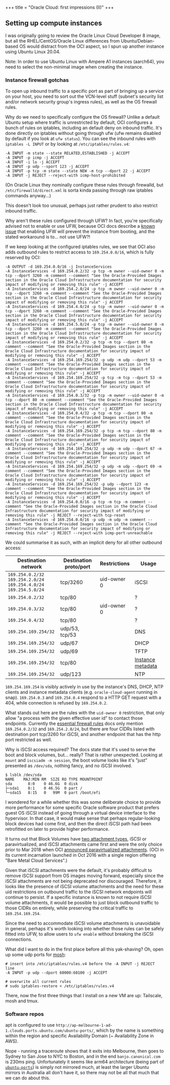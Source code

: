 +++
title = "Oracle Cloud: first impressions (II)"
+++

## Setting up compute instances

I was originally going to review the Oracle Linux Cloud Developer 8 image, but all the RHEL/CentOS/Oracle Linux differences from Ubuntu/Debian-based OS would distract from the OCI aspect, so I spun up another instance using Ubuntu Linux 20.04.

Note: In order to use Ubuntu Linux with Ampere A1 instances (aarch64), you need to select the non-minimal image when creating the instance.

### Instance firewall gotchas

To open up inbound traffic to a specific port as part of bringing up a service on your host, you need to sort out the VCN-level stuff (subnet's security list and/or network security group's ingress rules), as well as the OS firewall rules.

Why do we need to specifically configure the OS firewall?
Unlike a default Ubuntu setup where traffic is unrestricted by default, OCI configures a bunch of rules on iptables, including an default deny on inbound traffic. 
It's done directly on iptables without going through ufw (ufw remains disabled by default if you look at `ufw status`).
You can see the inbound rules with `iptables -L INPUT` or by looking at `/etc/iptables/rules.v4`:

```
-A INPUT -m state --state RELATED,ESTABLISHED -j ACCEPT
-A INPUT -p icmp -j ACCEPT
-A INPUT -i lo -j ACCEPT
-A INPUT -p udp --sport 123 -j ACCEPT
-A INPUT -p tcp -m state --state NEW -m tcp --dport 22 -j ACCEPT
-A INPUT -j REJECT --reject-with icmp-host-prohibited
```

(On Oracle Linux they nominally configure these rules through firewalld, but `/etc/firewalld/direct.xml` is sorta kinda passing through raw iptables commands anyway...)

This doesn't look too unusual, perhaps just rather prudent to also restrict inbound traffic.

Why aren't these rules configured through UFW?
In fact, you're specifically advised not to enable or use UFW, because OCI docs describe a [known issue](https://docs.oracle.com/en-us/iaas/Content/knownissues.htm#ufw) that enabling UFW will prevent the instance from booting, and the stated workaround is to... not use UFW?!

If we keep looking at the configured iptables rules, we see that OCI also adds outbound rules to restrict access to `169.254.0.0/16`, which is fully reserved by OCI:

```
-A OUTPUT -d 169.254.0.0/16 -j InstanceServices
-A InstanceServices -d 169.254.0.2/32 -p tcp -m owner --uid-owner 0 -m tcp --dport 3260 -m comment --comment "See the Oracle-Provided Images section in the Oracle Cloud Infrastructure documentation for security impact of modifying or removing this rule" -j ACCEPT
-A InstanceServices -d 169.254.2.0/24 -p tcp -m owner --uid-owner 0 -m tcp --dport 3260 -m comment --comment "See the Oracle-Provided Images section in the Oracle Cloud Infrastructure documentation for security impact of modifying or removing this rule" -j ACCEPT
-A InstanceServices -d 169.254.4.0/24 -p tcp -m owner --uid-owner 0 -m tcp --dport 3260 -m comment --comment "See the Oracle-Provided Images section in the Oracle Cloud Infrastructure documentation for security impact of modifying or removing this rule" -j ACCEPT
-A InstanceServices -d 169.254.5.0/24 -p tcp -m owner --uid-owner 0 -m tcp --dport 3260 -m comment --comment "See the Oracle-Provided Images section in the Oracle Cloud Infrastructure documentation for security impact of modifying or removing this rule" -j ACCEPT
-A InstanceServices -d 169.254.0.2/32 -p tcp -m tcp --dport 80 -m comment --comment "See the Oracle-Provided Images section in the Oracle Cloud Infrastructure documentation for security impact of modifying or removing this rule" -j ACCEPT
-A InstanceServices -d 169.254.169.254/32 -p udp -m udp --dport 53 -m comment --comment "See the Oracle-Provided Images section in the Oracle Cloud Infrastructure documentation for security impact of modifying or removing this rule" -j ACCEPT
-A InstanceServices -d 169.254.169.254/32 -p tcp -m tcp --dport 53 -m comment --comment "See the Oracle-Provided Images section in the Oracle Cloud Infrastructure documentation for security impact of modifying or removing this rule" -j ACCEPT
-A InstanceServices -d 169.254.0.3/32 -p tcp -m owner --uid-owner 0 -m tcp --dport 80 -m comment --comment "See the Oracle-Provided Images section in the Oracle Cloud Infrastructure documentation for security impact of modifying or removing this rule" -j ACCEPT
-A InstanceServices -d 169.254.0.4/32 -p tcp -m tcp --dport 80 -m comment --comment "See the Oracle-Provided Images section in the Oracle Cloud Infrastructure documentation for security impact of modifying or removing this rule" -j ACCEPT
-A InstanceServices -d 169.254.169.254/32 -p tcp -m tcp --dport 80 -m comment --comment "See the Oracle-Provided Images section in the Oracle Cloud Infrastructure documentation for security impact of modifying or removing this rule" -j ACCEPT
-A InstanceServices -d 169.254.169.254/32 -p udp -m udp --dport 67 -m comment --comment "See the Oracle-Provided Images section in the Oracle Cloud Infrastructure documentation for security impact of modifying or removing this rule" -j ACCEPT
-A InstanceServices -d 169.254.169.254/32 -p udp -m udp --dport 69 -m comment --comment "See the Oracle-Provided Images section in the Oracle Cloud Infrastructure documentation for security impact of modifying or removing this rule" -j ACCEPT
-A InstanceServices -d 169.254.169.254/32 -p udp --dport 123 -m comment --comment "See the Oracle-Provided Images section in the Oracle Cloud Infrastructure documentation for security impact of modifying or removing this rule" -j ACCEPT
-A InstanceServices -d 169.254.0.0/16 -p tcp -m tcp -m comment --comment "See the Oracle-Provided Images section in the Oracle Cloud Infrastructure documentation for security impact of modifying or removing this rule" -j REJECT --reject-with tcp-reset
-A InstanceServices -d 169.254.0.0/16 -p udp -m udp -m comment --comment "See the Oracle-Provided Images section in the Oracle Cloud Infrastructure documentation for security impact of modifying or removing this rule" -j REJECT --reject-with icmp-port-unreachable
```

We could summarise it as such, with an implicit deny for all other outbound access:

| Destination network | Destination proto/port | Restrictions | Usage |
|---|---|---|---|
| `169.254.0.2/32`<br>`169.254.2.0/24`<br>`169.254.4.0/24`<br>`169.254.5.0/24` | tcp/3260 | uid-owner 0 | iSCSI |
| `169.254.0.2/32` | tcp/80 | | ? |
| `169.254.0.3/32` | tcp/80 | uid-owner 0 | ? |
| `169.254.0.4/32` | tcp/80 | | ? |
| `169.254.169.254/32` | udp/53, tcp/53 | | DNS |
| `169.254.169.254/32` | udp/67 | | DHCP |
| `169.254.169.254/32` | udp/69 | | TFTP |
| `169.254.169.254/32` | tcp/80 | | [Instance metadata](https://docs.oracle.com/en-us/iaas/Content/Compute/Tasks/gettingmetadata.htm) |
| `169.254.169.254/32` | udp/123 | | NTP |

`169.254.169.254` is visibly actively in use by the instance's DNS, DHCP, NTP clients and instance metadata clients (e.g. `oracle-cloud-agent` running in snap).
`169.254.0.3` and `169.254.0.4` respond to a HTTP GET request with a 404, while connection is refused by `169.254.0.2`.

What stands out here are the rules with the `uid-owner 0` restriction, that only allow "a process with the given effective user id" to contact those endpoints.
Currently the [essential firewall rules](https://docs.oracle.com/en-us/iaas/Content/Compute/References/bestpracticescompute.htm#Essentia) docs only mention `169.254.0.2/32` and `169.254.2.0/24`, but there are four CIDRs listed with destination port tcp/3260 for iSCSI, and another endpoint that has the http port restricted as well.

Why is iSCSI access required?
The docs state that it's used to serve the boot and block volumes, but... really?
That is rather unexpected.
Looking at `mount` and `iscsiadm -m session`, the boot volume looks like it's "just" presented as `/dev/sda`, nothing fancy, and no iSCSI involved.

```
$ lsblk /dev/sda
NAME    MAJ:MIN RM  SIZE RO TYPE MOUNTPOINT
sda       8:0    0 46.6G  0 disk
├─sda1    8:1    0 46.5G  0 part /
└─sda15   8:15   0   99M  0 part /boot/efi
```

I wondered for a while whether this was some deliberate choice to provide more performance for some specific Oracle software product that prefers guest OS iSCSI instead of going through a virtual device interface to the hypervisor.
In that case, it would make sense that perhaps regular-looking block devices had come first, and then the direct iSCSI path had been retrofitted on later to provide higher performance.

It turns out that Block Volumes have [two attachment types](https://docs.oracle.com/en-us/iaas/Content/Block/Concepts/overview.htm#attachtype), iSCSI or paravirtualized, and iSCSI attachments came first and were the only choice prior to Mar 2018 when OCI [announced paravirtualized attachments](https://blogs.oracle.com/cloud-infrastructure/post/press-the-easy-button-paravirtualized-block-volume-attachments-for-vms).
(OCI in its current incarnation launched in Oct 2016 with a single region offering "Bare Metal Cloud Services".)

Given that iSCSI attachments were the default, it's probably difficult to remove iSCSI support from OS images moving forward, especially since the iSCSI attachments are not being deprecated nor discouraged. 
Therefore, it looks like the presence of iSCSI volume attachments and the need for these uid restrictions on outbound traffic to the iSCSI network endpoints will continue to persist.
If a specific instance is known to not require iSCSI volume attachments, it would be possible to just block outbound traffic to those CIDRs on entirely, while preserving the critical traffic to `169.254.169.254`.

Since the need to accommodate iSCSI volume attachments is unavoidable in general, perhaps it's worth looking into whether those rules can be safely fitted into UFW, to allow users to `ufw enable` without breaking the iSCSI connections.

What did I want to do in the first place before all this yak-shaving? Oh, open up some udp ports for [mosh](https://mosh.org/):

```
# insert into /etc/iptables/rules.v4 before the -A INPUT -j REJECT line
-A INPUT -p udp --dport 60000:60100 -j ACCEPT

# overwrite all current rules
# sudo iptables-restore < /etc/iptables/rules.v4
```

There, now the first three things that I install on a new VM are up: Tailscale, mosh and tmux.

### Software repos

apt is configured to use `http://ap-melbourne-1-ad-1.clouds.ports.ubuntu.com/ubuntu-ports/`, which by the name is something within the region and specific Availability Domain (~ Availability Zone in AWS).

Nope - running a traceroute shows that it exits into Melbourne, then goes to Sydney to San Jose to NYC to Boston, and in the end `banjo.canonical.com` is 230ms ping.
Unfortunately it seems like arm64 architecture (being part of [`ubuntu-ports`](http://ports.ubuntu.com/ubuntu-ports/dists/focal/)) is simply not mirrored much, at least the larger Ubuntu mirrors in Australia all don't have it, so there may not be all that much that we can do about this.

